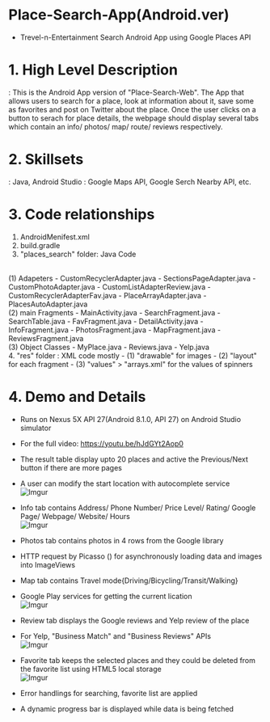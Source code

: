 # Place-Search-App(Android.ver)
- Trevel-n-Entertainment Search Android App using Google Places API

# 1. High Level Description
: This is the Android App version of "Place-Search-Web". 
The App that allows users to search for a place, look at information about it, save some as favorites and post on Twitter about the place. Once the user clicks on a button to serach for place details, the webpage should display several tabs which contain an info/ photos/ map/ route/ reviews respectively.

# 2. Skillsets
: Java, Android Studio
: Google Maps API, Google Serch Nearby API, etc.
   
# 3. Code relationships
1. AndroidMenifest.xml
2. build.gradle
3. "places_search" folder: Java Code
<br />
(1) Adapeters
- CustomRecyclerAdapter.java
- SectionsPageAdapter.java
- CustomPhotoAdapter.java
- CustomListAdapterReview.java
- CustomRecyclerAdapterFav.java
- PlaceArrayAdapter.java
- PlacesAutoAdapter.java

<br />
(2) main Fragments
- MainActivity.java
- SearchFragment.java
- SearchTable.java
- FavFragment.java
- DetailActivity.java
- InfoFragment.java
- PhotosFragment.java
- MapFragment.java
- ReviewsFragment.java

<br />					  
(3) Object Classes
- MyPlace.java
- Reviews.java 
- Yelp.java

<br />
4. "res" folder : XML code mostly 
- (1) "drawable" for images
- (2) "layout" for each fragment
- (3) "values" > "arrays.xml" for the values of spinners 

# 4. Demo and Details
- Runs on Nexus 5X API 27(Android 8.1.0, API 27) on Android Studio simulator
- For the full video: https://youtu.be/hJdGYt2Aop0

- The result table display upto 20 places and active the Previous/Next button if there are more pages
- A user can modify the start location with autocomplete service <br />
![Imgur](https://i.imgur.com/PMDuKDd.gif)

- Info tab contains Address/ Phone Number/ Price Level/ Rating/ Google Page/ Webpage/ Website/ Hours <br />
![Imgur](https://i.imgur.com/q3p2zmr.gif)

- Photos tab contains photos in 4 rows from the Google library
- HTTP request by Picasso () for asynchronously loading data and images into ImageViews
- Map tab contains Travel mode{Driving/Bicycling/Transit/Walking}
- Google Play services for getting the current lication <br />
![Imgur](https://i.imgur.com/7YePqO9.gif)

- Review tab displays the Google reviews and Yelp review of the place
- For Yelp, "Business Match" and "Business Reviews" APIs <br />
![Imgur](https://i.imgur.com/GVf3a72.gif)

- Favorite tab keeps the selected places and they could be deleted from the favorite list using HTML5 local storage <br />
![Imgur](https://i.imgur.com/FvdFzrt.gif)

- Error handlings for searching, favorite list are applied
- A dynamic progress bar is displayed while data is being fetched

